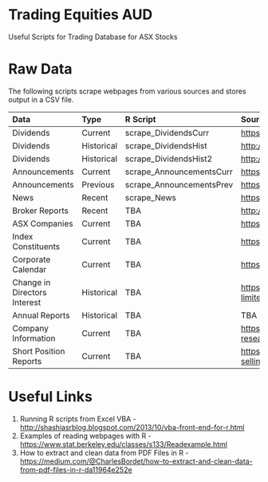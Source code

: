 # Trading Equities AUD
Useful Scripts for Trading Database for ASX Stocks
 

# Raw Data
The following scripts scrape webpages from various sources and stores output in a CSV file.

|Data         |Type | R Script  | Source |
|:---|:---|:---|:---|
|Dividends |Current| scrape_DividendsCurr | https://www.morningstar.com.au/Stocks/UpcomingDividends |
|Dividends |Historical| scrape_DividendsHist | http://www.sharedividends.com.au/NAB |
|Dividends |Historical| scrape_DividendsHist2 | http://dividends.com.au/dividend-history/?enter_code=NAB |
|Announcements|Current| scrape_AnnouncementsCurr | https://www.asx.com.au/asx/statistics/todayAnns.do |
|Announcements |Previous |scrape_AnnouncementsPrev | https://www.asx.com.au/asx/statistics/prevBusDayAnns.do |
|News |Recent |scrape_News | https://www.morningstar.com.au/Stocks/SignalGDigest |
|Broker Reports |Recent |TBA | http://www.sharecafe.com.au/article.asp?a=ALP&p=1 |
|ASX Companies |Current |TBA | https://www.asx.com.au/asx/research/listedCompanies.do |
|Index Constituents |Current |TBA | https://www.marketindex.com.au/asx300 |
|Corporate Calendar |Current |TBA | https://www.morningstar.com.au/Stocks/CorpCalendar |
|Change in Directors Interest |Historical |TBA | https://www.investsmart.com.au/shares/asx-asx/asx-limited/change-in-directors-interest|
|Annual Reports |Historical |TBA | TBA |
|Company Information |Current |TBA | https://www.asx.com.au/asx/share-price-research/company/WBC |
|Short Position Reports |Current |TBA | https://asic.gov.au/regulatory-resources/markets/short-selling/short-position-reports-table/ |


 
# Useful Links
1. Running R scripts from Excel VBA - http://shashiasrblog.blogspot.com/2013/10/vba-front-end-for-r.html
2. Examples of reading webpages with R - https://www.stat.berkeley.edu/classes/s133/Readexample.html 
3. How to extract and clean data from PDF Files in R - https://medium.com/@CharlesBordet/how-to-extract-and-clean-data-from-pdf-files-in-r-da11964e252e
